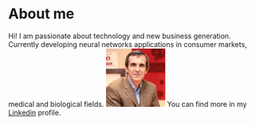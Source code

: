 # About me

Hi! I am passionate about technology and new business generation. Currently developing neural networks applications in consumer markets, medical and biological fields.
![lorenzo pattori](images/foto_lap.jpg)
You can find more in my [Linkedin](https://www.linkedin.com/in/pattori/) profile.
